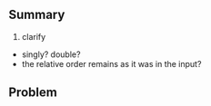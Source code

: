 ## Summary
1. clarify
* singly? double? 
* the relative order remains as it was in the input? 

## Problem
